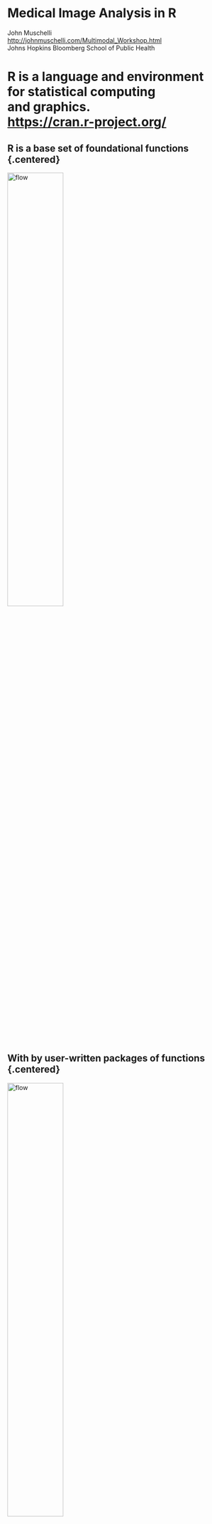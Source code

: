 # Medical Image Analysis in R
John Muschelli<br/>http://johnmuschelli.com/Multimodal_Workshop.html<br/> Johns Hopkins Bloomberg School of Public Health  
<style type="text/css">
article {
  font-size: 30pt;
}
</style>





# R is a language and environment <br>for **statistical** computing <br>and graphics. <br> https://cran.r-project.org/

## R is a base set of foundational functions {.centered}

<img src="figures/r_no_packages.png" style="width:50%; margin: auto;" alt="flow"> 

## With by user-written packages of functions {.centered}

<img src="figures/r_with_packages.png" style="width:50%; margin: auto;" alt="flow"> 


## Benefits of R

- Free, open-source
- Cross-platform
- Over 11000 packages
- Taught by stat/biostat departments
- Packaging system is good (well-documented, tested, relatively-understandable)
- RStudio - company and software


# Everything that exists is an object.<br> Everything that happens is a function call.<br> [@chambers2014object]

## For example:




```r
library(neurobase)
library(fslr)
img = readrpi("anat.nii.gz", verbose = FALSE)
```


## Plotting orthographic


```r
ortho2(img)
```

<img src="Multimodal_Workshop_files/figure-html/unnamed-chunk-3-1.png" style="display: block; margin: auto;" />



----
<div class="container"> 
<div id="left_col2"> 
  <h2>Workflow for an Analysis</h2>
<div style='font-size: 32pt;'>

- bash <img src="figures/Bash-new-600x600.png" style="width:20%; display: inline; margin: auto;" alt="flow"> 
- FSL <img src="figures/FSL.png" style="width:20%; display: inline; margin: auto;" alt="flow"> 
- ANTs <img src="figures/ants.png" style="width:20%; display: inline; margin: auto;" alt="flow"> 
- MRIcroGL <img src="figures/mricrogl.png" style="width:20%; display: inline; margin: auto;" alt="flow"> 
- OsiriX <img src="figures/OsiriX.png" style="width:20%; display: inline; margin: auto;" alt="flow"> 
- SPM 12 <img src="figures/spm12.png" style="width:20%; display: inline; margin: auto;" alt="flow"> 

</div>
  </div>    
  <div id="right_col2">
<img src="figures/workflow_edited_nonR.png" style="width:70%; display: block; margin: auto;" alt="flow">
  </div>
</div>


----
<div class="container"> 
<div id="left_col2"> 
  <h2>Workflow for an Analysis</h2>
<div style='font-size: 32pt;'>
  
Multiple pieces of software used

  - all different syntax
</div>
  </div>    
  <div id="right_col2">
<img src="figures/workflow_edited_nonR.png" style="width:70%; display: block; margin: auto;" alt="flow">
  </div>
</div>


## It's typical to have lots of software choices

<img src="figures/carp_2012_figure_full.jpg" style="width:550px; display: block; margin: auto;" alt="flow">

<!-- ![](figures/carp_2012_figure_full.jpg) -->

Carp, Joshua. "The secret lives of experiments: methods reporting in the fMRI literature." Neuroimage 63.1 (2012): 289-300.

----
<div class="container"> 
<div id="left_col2"> 
  <h2>My Goal: </h2>
<div style='font-size: 24pt;'>
  
Lower the bar to entry 

- all R code
    - pipeline tool
    - "native" R code

Complete pipeline
  
  - preprocessing and analysis
</div>
  </div>    
  <div id="right_col2">
<img src="figures/workflow_edited_R.png" style="width:70%; display: block; margin: auto;" alt="flow">
  </div>
</div>



## What did R have?
<img src="figures/grandma_meme.jpg" style="width:65%; display: block; margin: auto;" alt="flow">
  <p style='font-size: 12pt;'> [https://imgflip.com/memegenerator/Grandma-Finds-The-Internet](https://imgflip.com/memegenerator/Grandma-Finds-The-Internet)
  </p>  


## What did R have?

  <img src="figures/imaging_task_view.png" style="width:100%; display: inline; margin: auto;" alt="flow">
  

## Bioinformatics Repository: Bioconductor<br> <img src="figures/biocview.png" style="width:100%; display: inline; margin: auto;" alt="flow"> 

## Bioinformatics Repository: Bioconductor<br> <img src="figures/bioconductor.png" style="width:65%; display: inline; margin: auto;" alt="flow"> 

- centralized bioinformatics/genomics packages
- large community/number of packages (> 1300)
- published tutorials and workflows 
- additional requirements to CRAN (e.g. packages need vignettes)


## Bioinformatics Repository: Bioconductor<br> <img src="figures/bioconductor.png" style="width:65%; display: inline; margin: auto;" alt="flow"> 

- team of developers/maintainers
- multiple grants of support 

## Python Framework: NiPy <img src="figures/nipype.png" style="width:80%; display: inline; margin: auto;" alt="flow">

- integrates multiple neuroimaging software
- standardizes the syntax
- provides workflows
- allows the user to take advantage of all of Python
    - pandas, scikit-learn, Jupyter notebooks




# <img src="figures/neuroconductor_brain_type_bbg.png" style="width:80%; display: inline; margin: auto;" alt="flow"><br> An R Platform for <br> Medical Imaging Analysis



## What is Neuroconductor?

1.  A community of developers and users of R packages for imaging
2.  A website [https://neuroconductor.org/](https://neuroconductor.org/).
    - with tutorials and help
3.  A team helping developers and users (John, Adi Gherman, Ciprian Crainiceanu, Brian Caffo)
4.  A centralized repository of maintained packages


## Goal: Centralize the packages (currently 56)

  <img src="figures/neuroc_list_packages.png" style="width:100%; display: inline; margin: auto;" alt="flow">


----
<div class="container"> 
<div id="left_col2"> 
<h2>Neuroconductor Goal: </h2>

<div style='font-size: 28pt;'>

Detailed **tutorials** on how to actually perform an analysis  

</br>

- [http://johnmuschelli.com/neuroc](http://johnmuschelli.com/neuroc/)  

</div> 
</div>    
<div id="right_col2">
<img src="figures/cat_analysis.gif" style="width:80%; display: block; margin: auto;">
<p style='font-size: 10pt;'> From [http://i.imgur.com/0Y1xISa.gifv](http://i.imgur.com/0Y1xISa.gifv).
</p>
</div>
</div>


# Solution: Build a Bioconductor-like Solution using Current Tools

## Git and GitHub

- Git version control system: stores changes of files 
<img src="figures/git_logo.png" style="width:20%; display: block; margin: auto;" alt="flow"> 

- GitHub is an **online** server of repositories
- Distribute packages and install them via `devtools::install_github`

<img src="figures/github-logo.png" style="width:25%; display: block; margin: auto;" alt="flow"> 

## Continuous Integration: Travis and Appveyor

- Builds and checks R packages on Windows (Appveyor) and Linux/OS X (Travis CI)
- Works well with GitHub

<img src="figures/travis_logo.png" style="width:40%; display: inline; margin: auto;" alt="flow"> &emsp;&emsp;&emsp; <img src="figures/appveyor.png" style="width:20%; display: inline; margin: auto;" alt="flow"> 

----
<div class="container"> 
<div id="left_col2"> 
  <h2>Development Pipeline: </h2>
  
<div style='font-size: 28pt;'>
  
Check the package for stability

- check against other imaging software (e.g. FSL)

</div> 
  </p>
</div>    
  <div id="right_col2">
  
  <img src="figures/neuroc_workflow.png" style="width:75%; display: block; margin: auto;" alt="flow"> 
  </div>
</div>


## Helping Developers

- GitHub allows the Neuroconductor team to help fix issues
- Pull Requests to developers
- Standardized checking of Packages (Travis configuration)
- Remove unnecessary hurdles for developers


## Neuroconductor installer:

Provide an installer to download the current packages: 


```r
source("https://neuroconductor.org/neurocLite.R")
neurocLite("kirby21.fmri")
neurocLite("neurobase")
neurocLite("ANTsR")
```

## Neuroconductor Capabilities


Capabilities               Packages                                   
-------------------------  -------------------------------------------
DICOM Images               oro.dicom, dcm2niir, divest, ANTsR         
NIfTI Images               oro.nifti, RNifti, ANTsR                   
Image Registration         spm12r, fslr, ANTsR, freesurfer            
Inhomogeneity Correction   spm12r, fslr, ANTsR                        
Brain Extraction           spm12r, fslr, ANTsR, extrantsr             
Structure Segmentation     spm12r, fslr, ANTsR, extrantsr, freesurfer 
Intensity Normalization    WhiteStripe, neurobase, ANTsR              
3D Smoothing               ANTsR, spm12r, fslr                        
Temporal Filtering         spm12r, fslr, ANTsR                        
Slice-timing correction    spm12r, fslr                               
DTI models                 rcamino, oro.dti, fslr                     



## Benefits of Neuroconductor: 

<div style='font-size: 32pt;'>
  
Allow imaging to use all R has to offer:
  
- Statistics and Machine Learning
- Versioning and testing
- Reproducibile reports and analyses
- Shiny (web applications)
- Genomics/Imaging analysis in one platform
    - Bioconductor
  
</div>


## <img src="figures/neuroconductor_iconwithtype_bbg.png" style="width:10%; display: inline; margin: auto;" alt="flow"> Neuroconductor Downsides

<div style='font-size: 28pt;'>

1.  More control over the workflow = more work
2.  Users need external software (versions/installation)
3.  No control over external software
    - if maintainer changes something, not much recourse
4.  Need the content (buy-in from the community)

</div>

----
<div class="container"> 
<div id="left_col2"> 
  <h2>Potential Neuroconductor Downsides: </h2>
<div style='font-size: 24pt;'>

Enabling statisticians to do preprocessing also **enables** imagers to do advanced statistics.

- Why enlist us for only this part?

</div>
  </div>    
  <div id="right_col2">
<img src="figures/workflow_edited.png" style="width:70%; display: block; margin: auto;" alt="flow">
  </div>
</div>


## Training we are providing

<div class="container"> 
   <div class="left-half" style="font-size: 28pt;">
   Coursera Course: Introduction to Neurohacking In R 
  </div>
  <div class="right-half" style="font-size: 28pt;">
  <img src="figures/neurohacking_logo.png" style="width:40%;" alt="neurohacking">
  </div>
[https://www.coursera.org/learn/neurohacking/](https://www.coursera.org/learn/neurohacking/)

<div style="font-size: 28pt;">
   Neuroimaging analysis within R (ISBI, Melbourne, April 2017)

   ENAR 2018
</div>
</div>


# Without Knowing the Processing,<br> Analyses Cannot be Trusted

# Example Packages

## Using R as a Pipeline Tool: fslr

- `fslr` package - call FSL from R

- Requires FSL to be installed and in PATH
    - FSL only available on Unix-style systems

<img src="figures/fslr.png" style="width:70%; display: block; margin: auto;" alt="flow">

## RNifti

- provides lightweight objects as C++ pointers (fast operations)
- Wrapped in Rcpp: Works on all platforms

## RNiftyReg

- Registration of Images
- Wrapped in Rcpp: Works on all platforms

## ANTsR

Based on ANTs: Advanced Normalization Tools

- State-of-the-art image processing pipelines
- Built at UPenn under Brian Avants
    - Group has won challenges for imaging analysis
- Still actively maintained and developed
- Depends on the Insight ToolKit (ITK) medical image processing library

## dcm2niir and divest: Converting DICOM data

- `dcm2nii` by Dr. Chris Rorden
    - jackknife for almost any DICOM type to NIfTI
- `dcm2niir` wraps a binary executable of dcm2nii
    - calls the command prompt (not always Windows-friendly)
- `divest` wraps the background C++ code of dcm2nii
    - runs in "native" R

## neurohcp: Human Connectome Project 

- Allows you to download data from [Human Connectome Project](https://www.humanconnectome.org/)
- The 1200 Subjects release: behavioral and 3T MR imaging data from 1206 healthy young adult participants.  Standardized protocol.
- Tutorial: http://johnmuschelli.com/neuroc/neurohcp


## rcamino: Port of Camino Software

- Wraps [Camino Diffusion MRI Toolkit](http://camino.cs.ucl.ac.uk/)
- Takes in b-values, b-vectors, and tensors
- Fits models for DTI data
- http://johnmuschelli.com/neuroc/DTI_analysis_rcamino/index.html


## extrantsr: Extra functions for ANTsR

- Wraps `ANTsR` functions for `nifti` objects (from oro.nifti)
- `malf` function - performs a basic MALF algorithm
- `within_visit_registration` - performs within-visit registration for structural MRI
- `preprocess_mri_within` - pipeline to process within-visit sMRI



## `kirby21.t1`/`kirby21.fmri`: fMRI data from Kirby21

- data from @landman2011multi
    - 21 subjects scanned twice, multiple modalities
- provides 3 subjects for testing/examples/etc.
- https://www.nitrc.org/projects/multimodal)


## malf.templates: Segmented T1-weighted Images 
<div style='font-size: 20pt;'>
- Data from the MICCAI 2012 Challenge on Multi-atlas Labelling Data
- From OASIS project and the labeled data as provided by
Neuromorphometrics, Inc. (http://Neuromorphometrics.com/) 
</div>

![](Multimodal_Workshop_files/figure-html/unnamed-chunk-7-1.png)<!-- -->

## MALF: Skull Stripping Example

<div class="container">
  <div class="left-half"> 
From [@mass]:

<img src="figures/malf_figure.jpg" style="width: 75%; display: block; margin: auto;">
</div>
  <div class="right-half"> 

- Register templates to an subject T1 
- Apply transformation to the label/mask, average over voxels
    - there are "smarter" (e.g. weighted) ways
</div>
</div>


## `spant`: MR Spectroscopy Analysis Tools

- Metabolite combination analysis
- Non-brain imaging!


## `lungct`: tools for Lung CT analysis

- Non-brain imaging!
- Not MR!

## Current limitations

- R is cross platform, but some packages that depend on *nix-only software can only be run on those systems
- Still in beta testing, but more likely to incorporate requests
- Rcpp requires compiled code, which can be tricky (but still cross-platform!)
- Licenses with data can be tricky

## spm12r: Wrapper Functions for SPM

- Wraps some `MATLAB` code to call SPM scripts
- Using `R` syntax (but `MATLAB` runs the code)
- Built from SPM batch commands
- Shown in worked example: 
http://johnmuschelli.com/talks/fmri_task_processing/index.html#1


## Resources

https://neuroconductor.org/neuroc-help - tutorials

https://neuroconductor.org/courses - courses

http://www.brainmapping.org/NITP/images/Summer2011Slides/NITP2011_ExperimentalDesign_II_print.pdf - task-fMRI specific

http://johnmuschelli.com/talks/fmri_task_processing/index.html#1

## References
